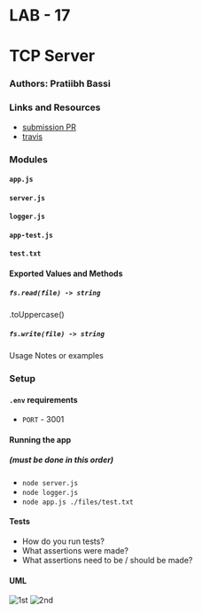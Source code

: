 # LAB - 17

# TCP Server

### Authors: Pratiibh Bassi

### Links and Resources
* [submission PR](https://github.com/pratiibh-401-advanced-javascript/lab-17/pull/1)
* [travis](https://www.travis-ci.com/pratiibh-401-advanced-javascript/lab-17/builds/122703733)

### Modules
#### `app.js`
#### `server.js`
#### `logger.js`
#### `app-test.js`
#### `test.txt`

#### Exported Values and Methods

##### `fs.read(file) -> string`
.toUppercase()

##### `fs.write(file) -> string`
Usage Notes or examples

### Setup
#### `.env` requirements
* `PORT` - 3001

#### Running the app 
##### (must be done in this order)
* `node server.js`
* `node logger.js`
* `node app.js ./files/test.txt`


  
#### Tests
* How do you run tests?
* What assertions were made?
* What assertions need to be / should be made?

#### UML
![1st](./assets/lab17UML.jpg)
![2nd](./assets/generallab17UML.jpg)

